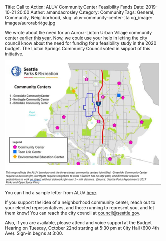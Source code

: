 Title: Call to Action: ALUV Community Center Feasibility Funds
Date: 2019-10-21 20:00
Author: amandacrosley
Category: Community
Tags: General, Community, Neighborhood,
slug: aluv-community-center-cta
og_image: images/aurorabridge.jpg

We wrote about the need for an Aurora-Licton Urban Village community center [earlier this year](https://lovelicton.com/aluv-community-center.html). Now, we could use your help in letting the city council know about the need for funding for a feasibility study in the 2020 budget. The Licton Springs Community Council voted in support of this initiative. 

[![ALUV Boundaries and Seattle Community Centers ](/images/ALUVCommunitycentermap.JPG)](/images/ALUVCommunitycentermap.JPG)

You can find a sample letter from ALUV [here](http://auroralictonuv.org/2019/10/20/funds-for-a-community-center-feasibility-study/). 

If you support the idea of a neighborhood community center, reach out to your elected representatives, and those running to represent you, and let them know! You can reach the city council at council@seattle.gov.

Also, if you are available, please attend and voice support at the Budget Hearing on Tuesday, October 22nd starting at 5:30 pm at City Hall (600 4th Ave). Sign-in begins at 3:00.
 
